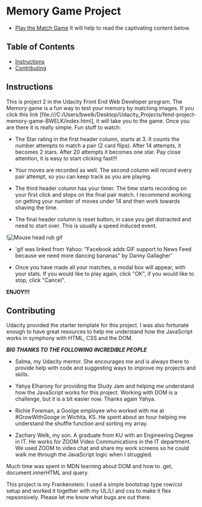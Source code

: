 # Memory Game Project
* [Play the Match Game](https://rawgit.com/BRWelk/Udacity_Projects/master/fend-project-memory-game-BWELK/index.html)
It will help to read the captivating content below.

## Table of Contents

* [Instructions](#instructions)
* [Contributing](#contributing)

## Instructions

This is project 2 in the Udacity Front End Web Developer program. The Memory game is a fun way to test your memory by matching images. If you click this link [file:///C:/Users/bwelk/Desktop/Udacity_Projects/fend-project-memory-game-BWELK/index.html], it will take you to the game. Once you are there it is really simple.
Fun stuff to watch:
- The Star rating in the first header column, starts at 3. It counts the number attempts to match a pair (2 card flips). After 14 attempts, it becomes 2 stars. After 20 attempts it becomes one star. Pay close attention, it is easy to start clicking fast!!!

- Your moves are recorded as well. The second column will record every pair attempt, so you can keep track as you are playing.

- The third header column has your timer. The time starts recording on your first click and stops on the final pair match. I recommend working on getting your number of moves under 14 and then work towards shaving the time.

- The final header column is reset button, in case you get distracted and need to start over. This is usually a speed induced event.

 !<img src="https://s.yimg.com/ny/api/res/1.2/H9VIOqP3NtwMebT.6GZQNw--/YXBwaWQ9aGlnaGxhbmRlcjtzbT0xO3c9ODAw/http://media.zenfs.com/en-US/homerun/cnet.cbs.com/31ff118a4e964f7aa687c6c77428a3e2" alt="Mouse head rub gif"/>

 - 'gif was linked from Yahoo: "Facebook adds GIF support to News Feed because we need more dancing bananas" by Danny Gallagher'

 - Once you have made all your matches, a modal box will appear, with your stats. If you would like to play again, click "OK", if you would like to stop, click "Cancel".

<b>ENJOY!!!</b>


## Contributing
Udacity provided the starter template for this project. I was also fortunate enough to have great resources to help me understand how the JavaScript works in symphony with HTML, CSS and the DOM.

***BIG THANKS TO THE FOLLOWING INCREDIBLE PEOPLE***

- Salma, my Udacity mentor. She encourages me and is always there to provide help with code and suggesting ways to improve my projects and skills.

- Yahya Elharony for providing the Study Jam and helping me understand how the JavaScript works for this project. Working with DOM is a challenge, but it is a bit easier now. Thanks again Yahya.

- Richie Foreman, a Goolge employee who worked with me at #GrowWithGooge in Wichita, KS. He spent about an hour helping me understand the shuffle function and sorting my array.

- Zachary Welk, my son. A graduate from KU with an Engineering Degree in IT. He works for ZOOM Video Communications in the IT department. We used ZOOM to video chat and share my work screens so he could walk me through the JavaScript logic when I struggled.

Much time was spent in MDN learning about DOM and how to .get, document.innerHTML and query.

This project is my Frankenstein. I used a simple bootstrap type row/col setup and worked it together with my UL/LI and css to make it flex repsonsively. Please let me know what bugs are out there.
